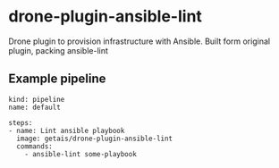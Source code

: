 
# drone-plugin-ansible-lint
Drone plugin to provision infrastructure with Ansible. Built form original plugin, packing ansible-lint

## Example pipeline
```
kind: pipeline
name: default

steps:
- name: Lint ansible playbook
  image: getais/drone-plugin-ansible-lint
  commands:
    - ansible-lint some-playbook
```
